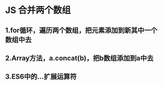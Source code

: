 # JS 合并两个数组
## 1.for循环，遍历两个数组，把元素添加到新其中一个数组中去
## 2.Array方法，a.concat(b)，把b数组添加到a中去
## 3.ES6中的...扩展运算符
